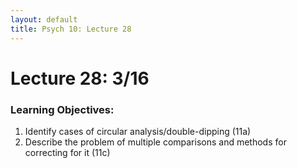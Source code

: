 ```yaml
---
layout: default
title: Psych 10: Lecture 28
---
```

# Lecture 28: 3/16

### Learning Objectives:
1. Identify cases of circular analysis/double-dipping (11a)
2. Describe the problem of multiple comparisons and methods for correcting for it (11c)
